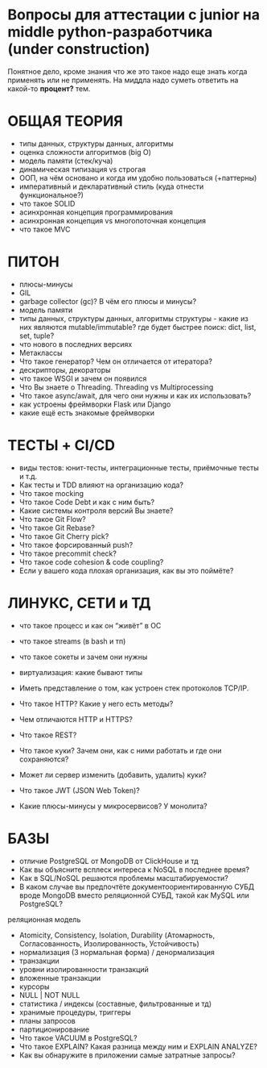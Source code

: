 # Вопросы для аттестации с junior на middle python-разработчика (under construction)


Понятное дело, кроме знания что же это такое надо еще знать когда применять или не применять.
На миддла надо суметь ответить на какой-то __процент?__ тем.


ОБЩАЯ ТЕОРИЯ
===============================
- типы данных, структуры данных, алгоритмы
- оценка сложности алгоритмов (big O)
- модель памяти (стек/куча)
- динамическая типизация vs строгая
- ООП, на чём основано и когда им удобно пользоваться (+паттерны)
- императивный и декларативный стиль (куда отнести функциональное?)
- что такое SOLID
- асинхронная концепция программирования
- асинхронная концепция vs многопоточная концепция
- что такое MVC


ПИТОН
===============================
- плюсы-минусы
- GIL
- garbage collector (gc)? В чём его плюсы и минусы?
- модель памяти
- типы данных, структуры данных, алгоритмы
структуры - какие из них являются mutable/immutable? где будет быстрее поиск: dict, list, set, tuple?
- что нового в последних версиях
- Метаклассы
- Что такое генератор? Чем он отличается от итератора?
- дескрипторы, декораторы
- что такое WSGI и зачем он появился
- Что Вы знаете о Threading. Threading vs Multiprocessing
- Что такое async/await, для чего они нужны и как их использовать?
- как устроены фреймворки Flask или Django
- какие ещё есть знакомые фреймворки


ТЕСТЫ + CI/CD
===============================
- виды тестов: юнит-тесты, интеграционные тесты, приёмочные тесты и т.д.
- Как тесты и TDD влияют на организацию кода?
- Что такое mocking
- Что такое Code Debt и как с ним быть?
- Какие системы контроля версий Вы знаете?
- Что такое Git Flow?
- Что такое Git Rebase?
- Что такое Git Cherry pick?
- Что такое форсированный push?
- Что такое precommit check?
- Что такое code cohesion & code coupling?
- Если у вашего кода плохая организация, как вы это поймёте?


ЛИНУКС, СЕТИ и ТД
===============================
- что такое процесс и как он “живёт” в ОС
- что такое streams (в bash и тп)
- что такое сокеты и зачем они нужны
- виртуализация: какие бывают типы

- Иметь представление о том, как устроен стек протоколов TCP/IP.
- Что такое HTTP? Какие у него есть методы?
- Чем отличаются HTTP и HTTPS?
- Что такое REST?
- Что такое куки? Зачем они, как с ними работать и где они сохраняются?
- Может ли сервер изменить (добавить, удалить) куки?
- Что такое JWT (JSON Web Token)?
- Какие плюсы-минусы у микросервисов? У монолита?



БАЗЫ
===============================
- отличие PostgreSQL от MongoDB от ClickHouse и тд
- Как вы объясните всплеск интереса к NoSQL в последнее время?
- Как в SQL/NoSQL решаются проблемы масштабируемости?
- В каком случае вы предпочтёте документоориентированную СУБД вроде MongoDB вместо реляционной СУБД, такой как MySQL или PostgreSQL?

реляционная модель
- Atomicity, Consistency, Isolation, Durability (Атомарность, Согласованность, Изолированность, Устойчивость)
- нормализация (3 нормальная форма) / денормализация
- транзакции
- уровни изолированности транзакций
- вложенные транзакции
- курсоры
- NULL | NOT NULL
- статистика / индексы (составные, фильтрованные и тд) 
- хранимые процедуры, триггеры
- планы запросов
- партиционирование
- Что такое VACUUM в PostgreSQL?
- Что такое EXPLAIN? Какая разница между ним и EXPLAIN ANALYZE?
- Как вы обнаружите в приложении самые затратные запросы?

